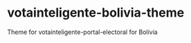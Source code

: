 votainteligente-bolivia-theme
===============================

Theme for votainteligente-portal-electoral for Bolivia
